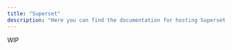 ```yaml
---
title: "Superset"
description: "Here you can find the documentation for hosting Superset with Coolify."
---
```


WIP